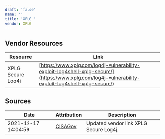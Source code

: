 ```yaml
---
draft: 'false'
name: ''
title: 'XPLG '
vendor: XPLG
---
```


## Vendor Resources
| Resource | Link |
| --- | --- |
| XPLG Secure Log4j | [https://www.xplg.com/log4j-vulnerability-exploit-log4shell-xplg-secure/](https://www.xplg.com/log4j-vulnerability-exploit-log4shell-xplg-secure/) |



## Sources
| Date | Attribution | Description |
| --- | --- | --- |
| 2021-12-17 14:04:59 | [CISAGov](https://raw.githubusercontent.com/cisagov/log4j-affected-db/develop/README.md) | Updated vendor link XPLG Secure Log4j.  |
